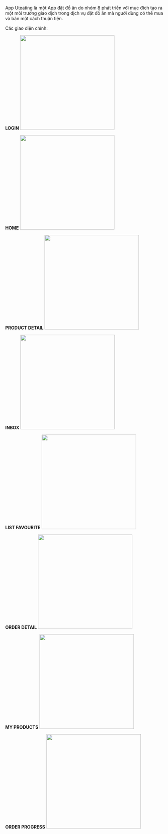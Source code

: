 App Uteating là một App đặt đồ ăn do nhóm 8 phát triển với mục đích tạo ra một môi trường giao dịch trong dịch vụ đặt đồ ăn mà người dùng có thể mua và bán một cách thuận tiện.

Các giao diện chính:

**LOGIN**
<img src="https://github.com/user-attachments/assets/684a1d13-c731-4fc4-b716-a6bed1cfc8ef" width="300"/>

**HOME**
<img src="https://github.com/user-attachments/assets/8a0c7953-5199-4255-b11d-f733965e5226" width="300"/>

**PRODUCT DETAIL**
<img src="https://github.com/user-attachments/assets/4b946af3-8598-43a7-86de-a62b5bb78301" width="300"/>

**INBOX**
<img src="https://github.com/user-attachments/assets/60643a2d-e731-4088-a4fa-6430bc6e1e60" width="300"/>

**LIST FAVOURITE**
<img src="https://github.com/user-attachments/assets/107f798b-e8ec-4fa4-b83e-622dc6dde204" width="300"/>

**ORDER DETAIL**
<img src="https://github.com/user-attachments/assets/805dd528-f717-444b-b085-69437c05acd1" width="300"/>

**MY PRODUCTS**
<img src="https://github.com/user-attachments/assets/af3ae1df-fbb0-411a-942d-6311250e8d5d" width="300"/>

**ORDER PROGRESS**
<img src="https://github.com/user-attachments/assets/670cd394-517f-405b-96f8-4d8b6309fb91" width="300"/>
